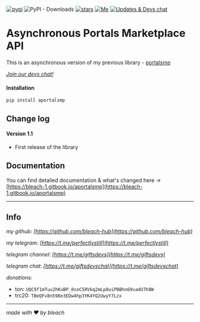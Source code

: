 [![pypi](https://img.shields.io/pypi/v/aportalsmp.svg)](https://pypi.org/project/aportalsmp/) ![PyPI - Downloads](https://img.shields.io/pypi/dm/aportalsmp) [![stars](https://img.shields.io/github/stars/bleach-hub/aportalsmp?style=social)](https://github.com/bleach-hub/aportalsmp/stargazers) [![Me](https://img.shields.io/badge/Telegram-@perfectlystill-blue?logo=telegram)](https://t.me/perfectlystill) [![Updates & Devs chat](https://img.shields.io/badge/Telegram-@giftsdevs-blue?logo=telegram)](https://t.me/giftsdevs)

# Asynchronous Portals Marketplace API

This is an asynchronous version of my previous library - [portalsmp](https://pypi.org/project/portalsmp/)

*[Join our devs chat!](t.me/giftsdevschat)*

#### Installation

`pip install aportalsmp`

## Change log

#### Version 1.1

- First release of the library

## Documentation

You can find detailed documentation & what's changed here -> [https://bleach-1.gitbook.io/aportalsmp](https://bleach-1.gitbook.io/aportalsmp)

---

## Info

*my github: [https://github.com/bleach-hub](https://github.com/bleach-hub)*

*my telegram: [https://t.me/perfectlystill](https://t.me/perfectlystill)*

*telegram channel: [https://t.me/giftsdevs](https://t.me/giftsdevs)*

*telegram chat: [https://t.me/giftsdevschat](https://t.me/giftsdevschat)*

*donations:*

- ton: `UQC9f1mTuu2hKuBP_0soC5RVkq2mLp8uiPBBhn69vadU7h8W`
- trc20: `TBeQFv8n598e3EDw4hp3YK4YQ2UwyY7Lzx`

---

*made with ❤️ by bleach*

